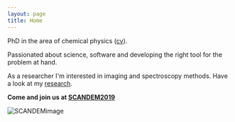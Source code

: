 ```yaml
---
layout: page
title: Home
---
```

PhD in the area of chemical physics ([cv](/pdfs/cv.pdf)).

Passionated about science, software and developing the right tool for the problem at hand.

As a researcher I'm interested in imaging and spectroscopy methods. Have a look at my [research](/research/).

**Come and join us at [SCANDEM2019](https://scandem2019.se/)**

![SCANDEMimage](https://media.scandem2019.se/2018/09/SCANDEM2019-1.jpg)
